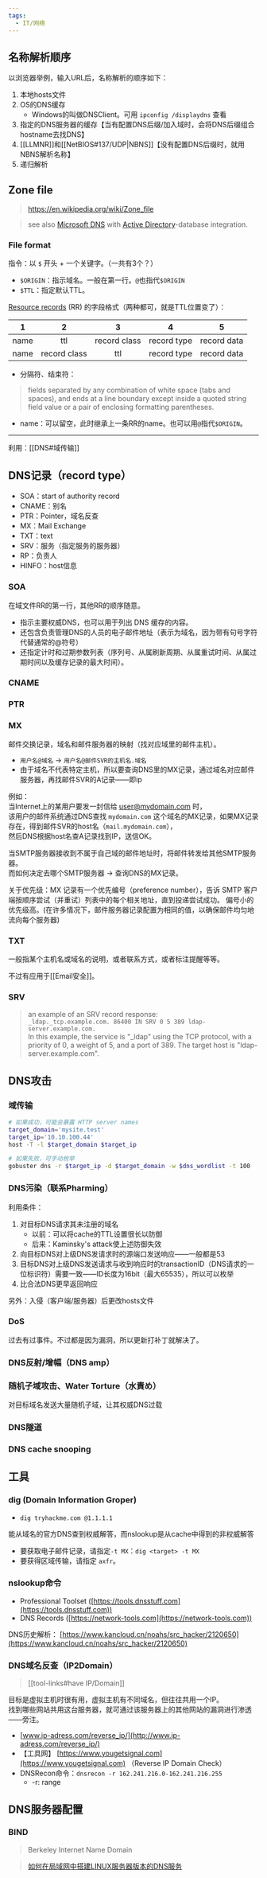 ```yaml
---
tags:
  - IT/网络
---
```



## 名称解析顺序

以浏览器举例，输入URL后，名称解析的顺序如下：

1. 本地hosts文件
2. OS的DNS缓存
	- Windows的叫做DNSClient。可用 `ipconfig /displaydns` 查看
3. 指定的DNS服务器的缓存【当有配置DNS后缀/加入域时，会将DNS后缀组合hostname去找DNS】
4. [[LLMNR]]和[[NetBIOS#137/UDP|NBNS]]【没有配置DNS后缀时，就用NBNS解析名称】
5. 递归解析




## Zone file

> https://en.wikipedia.org/wiki/Zone_file

> see also [Microsoft DNS](https://en.wikipedia.org/wiki/Microsoft_DNS "Microsoft DNS") with [Active Directory](https://en.wikipedia.org/wiki/Active_Directory "Active Directory")-database integration.


### File format


指令：以 `$` 开头 + 一个关键字。（一共有3个？）

- `$ORIGIN`：指示域名。一般在第一行。`@`也指代`$ORIGIN`
- `$TTL`：指定默认TTL。


[Resource records](https://en.wikipedia.org/wiki/Domain_Name_System#Resource_records) (RR) 的字段格式（两种都可，就是TTL位置变了）：

|  1   |      2       |      3       |      4      |      5      |
| :--: | :----------: | :----------: | :---------: | :---------: |
| name |     ttl      | record class | record type | record data |
| name | record class |     ttl      | record type | record data |

- 分隔符、结束符：

> fields separated by any combination of white space (tabs and spaces), and ends at a line boundary except inside a quoted string field value or a pair of enclosing formatting parentheses.

- name：可以留空，此时继承上一条RR的name。也可以用`@`指代`$ORIGIN`。

---

利用：[[DNS#域传输]]



## DNS记录（record type）

- SOA：start of authority record
- CNAME：别名
- PTR：Pointer，域名反查
- MX：Mail Exchange
- TXT：text
- SRV：服务（指定服务的服务器）
- RP：负责人
- HINFO：host信息



### SOA

在域文件RR的第一行，其他RR的顺序随意。

- 指示主要权威DNS，也可以用于列出 DNS 缓存的内容。
- 还包含负责管理DNS的人员的电子邮件地址（表示为域名，因为带有句号字符代替通常的@符号）
- 还指定计时和过期参数列表（序列号、从属刷新周期、从属重试时间、从属过期时间以及缓存记录的最大时间）。


### CNAME


### PTR


### MX

邮件交换记录，域名和邮件服务器的映射（找对应域里的邮件主机）。  

- `用户名@域名` → `用户名@邮件SVR的主机名.域名`
- 由于域名不代表特定主机，所以要查询DNS里的MX记录，通过域名对应邮件服务器，再找邮件SVR的A记录——即ip

例如：  
当Internet上的某用户要发一封信给 user@mydomain.com 时，  
该用户的邮件系统通过DNS查找 `mydomain.com` 这个域名的MX记录，如果MX记录存在，得到邮件SVR的host名（`mail.mydomain.com`），  
然后DNS根据host名查A记录找到IP，送信OK。


当SMTP服务器接收到不属于自己域的邮件地址时，将邮件转发给其他SMTP服务器。  
而如何决定去哪个SMTP服务器 → 查询DNS的MX记录。

关于优先级：MX 记录有一个优先编号（preference number），告诉 SMTP 客户端按顺序尝试（并重试）列表中的每个相关地址，直到投递尝试成功。 偏号小的优先级高。(在许多情况下，邮件服务器记录配置为相同的值，以确保邮件均匀地流向每个服务器)





### TXT

一般指某个主机名或域名的说明，或者联系方式，或者标注提醒等等。

不过有应用于[[Email安全]]。


### SRV

> an example of an SRV record response:  
> `_ldap._tcp.example.com. 86400 IN SRV 0 5 389 ldap-server.example.com.`  
> In this example, the service is "_ldap" using the TCP protocol, with a priority of 0, a weight of 5, and a port of 389. The target host is "ldap-server.example.com".






## DNS攻击


### 域传输


```bash
# 如果成功，可能会暴露 HTTP server names
target_domain='mysite.test'
target_ip='10.10.100.44'
host -T -l $target_domain $target_ip

# 如果失败，可手动枚举
gobuster dns -r $target_ip -d $target_domain -w $dns_wordlist -t 100
```




### DNS污染（联系Pharming）

利用条件：

1. 对目标DNS请求其未注册的域名
	- 以前：可以将cache的TTL设置很长以防御
	- 后来：Kaminsky's attack使上述防御失效
2. 向目标DNS对上级DNS发请求时的源端口发送响应——一般都是53
3. 目标DNS对上级DNS发送请求与收到响应时的transactionID（DNS请求的一位标识符）需要一致——ID长度为16bit（最大65535），所以可以枚举
4. 比合法DNS更早返回响应

另外：入侵（客户端/服务器）后更改hosts文件


### DoS

过去有过事件。不过都是因为漏洞，所以更新打补丁就解决了。

### DNS反射/增幅（DNS amp）


### 随机子域攻击、Water Torture（水責め）

对目标域名发送大量随机子域，让其权威DNS过载


### DNS隧道



### DNS cache snooping




## 工具



### dig (Domain Information Groper)

- `dig tryhackme.com @1.1.1.1`

能从域名的官方DNS查到权威解答，而nslookup是从cache中得到的非权威解答

- 要获取电子邮件记录，请指定`-t MX`：`dig <target> -t MX`
- 要获得区域传输，请指定 `axfr`。

### nslookup命令

- Professional Toolset ([https://tools.dnsstuff.com](https://tools.dnsstuff.com))
- DNS Records ([https://network-tools.com](https://network-tools.com))

DNS历史解析： [https://www.kancloud.cn/noahs/src_hacker/2120650](https://www.kancloud.cn/noahs/src_hacker/2120650)

### DNS域名反查（IP2Domain）

> [[tool-links#have IP/Domain]]

目标是虚拟主机时很有用，虚拟主机有不同域名，但往往共用一个IP。  
找到哪些网站共用这台服务器，就可通过该服务器上的其他网站的漏洞进行渗透——旁注。

- [www.ip-adress.com/reverse_ip/](http://www.ip-adress.com/reverse_ip/)
- 【工具网】 [https://www.yougetsignal.com](https://www.yougetsignal.com) （Reverse IP Domain Check）
- DNSRecon命令：`dnsrecon -r 162.241.216.0-162.241.216.255`
	- -r: range







## DNS服务器配置

### BIND

> Berkeley Internet Name Domain

> [如何在局域网中搭建LINUX服务器版本的DNS服务](https://mp.weixin.qq.com/s?__biz=MzUxNzg5MzM2Mg==&mid=2247485306&idx=1&sn=3e66fa7b52e63c3840723a08ef98bb45)


